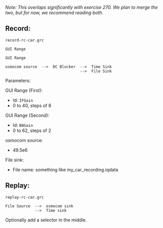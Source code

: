 _Note: This overlaps significantly with exercise 270. We plan to merge the two, but for now, we recommend reading both._

## Record:

`record-rc-car.grc`

```
GUI Range

GUI Range

osmocom source  -->  DC Blocker  -->  Time Sink
                                 -->  File Sink
```

Parameters:

GUI Range (First):
- Id: `IFGain`
- 0 to 40, steps of 8

GUI Range (Second):
- Id: `BBGain`
- 0 to 62, steps of 2

osmocom source:
- 49.5e6

File sink:
- File name: something like my_car_recording.iqdata



## Replay:

`replay-rc-car.grc`

```
File Source  -->  osmocom sink
             -->  Time sink
```

Optionally add a selector in the middle.

